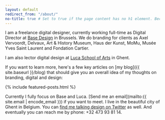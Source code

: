 ```yaml
---
layout: default
redirect_from: "/about/"
no-title: true # Set to true if the page content has no h1 element. Because if it has, we don't want the header text to be a h1.
---
```


I am a freelance digital designer, currently working full-time as Digital Director at [Base Design](https://basedesign.com) in Brussels. We do branding for clients as Axel Vervoordt, Delvaux, Art &amp; History Museum, Haus der Kunst, MoMu, Musée Yves Saint Laurent and Fondation Cartier.

I am also lector digital design at [Luca School of Arts](http://www.luca-arts.be) in Ghent.

If you want to learn more, here's a few key articles on [my blog]({{ site.baseurl }}/blog) that should give you an overall idea of my thoughts on branding, digital and design:

{% include featured-posts.html %}

Currently I fully focus on Base and Luca. [Send me an email](mailto:{{ site.email | encode_email }}) if you want to meet. I live in the beautiful city of Ghent in Belgium. You can [find me talking design on Twitter](https://twitter.com/bytte) as well. And eventually you can reach me by phone: +32&nbsp;473&nbsp;93&nbsp;81&nbsp;14.

